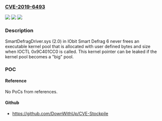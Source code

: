 ### [CVE-2019-6493](https://cve.mitre.org/cgi-bin/cvename.cgi?name=CVE-2019-6493)
![](https://img.shields.io/static/v1?label=Product&message=n%2Fa&color=blue)
![](https://img.shields.io/static/v1?label=Version&message=n%2Fa&color=blue)
![](https://img.shields.io/static/v1?label=Vulnerability&message=n%2Fa&color=brighgreen)

### Description

SmartDefragDriver.sys (2.0) in IObit Smart Defrag 6 never frees an executable kernel pool that is allocated with user defined bytes and size when IOCTL 0x9C401CC0 is called. This kernel pointer can be leaked if the kernel pool becomes a "big" pool.

### POC

#### Reference
No PoCs from references.

#### Github
- https://github.com/DownWithUp/CVE-Stockpile

